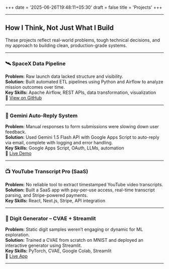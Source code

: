 +++
date = '2025-06-26T19:48:11+05:30'
draft = false
title = 'Projects'
+++

---

## How I Think, Not Just What I Build

These projects reflect real-world problems, tough technical decisions, and my approach to building clean, production-grade systems.

---

### 🛰️ SpaceX Data Pipeline  
**Problem:** Raw launch data lacked structure and visibility.  
**Solution:** Built automated ETL pipelines using Python and Airflow to analyze mission outcomes over time.  
**Key Skills:** Apache Airflow, REST APIs, data transformation, visualization  
🔗 [View on GitHub](https://github.com/Namit-G/SpaceX-Data-Pipeline)

---

### 🧠 Gemini Auto-Reply System  
**Problem:** Manual responses to form submissions were slowing down user feedback.  
**Solution:** Used Gemini 1.5 Flash API with Google Apps Script to auto-reply via email, complete with logging and error handling.  
**Key Skills:** Google Apps Script, OAuth, LLMs, automation  
🔗 [Live Demo](https://forms.gle/zdXYQzvXtcFUd9Ck7)

---

### 📺 YouTube Transcript Pro (SaaS)  
**Problem:** No reliable tool to extract timestamped YouTube video transcripts.  
**Solution:** Built a SaaS app with pay-per-use access, real-time transcript parsing, and Stripe-powered payments.  
**Key Skills:** React, Next.js, Stripe, API integration  

---

### 🧮 Digit Generator – CVAE + Streamlit  
**Problem:** Static digit samples weren’t engaging or dynamic for ML exploration.  
**Solution:** Trained a CVAE from scratch on MNIST and deployed an interactive generator using Streamlit.  
**Key Skills:** PyTorch, CVAE, Google Colab, Streamlit  
🔗 [Live App](https://handwritten-digit-generation-qkey67jlmjmrqcmgxqx9xc.streamlit.app/)

---

